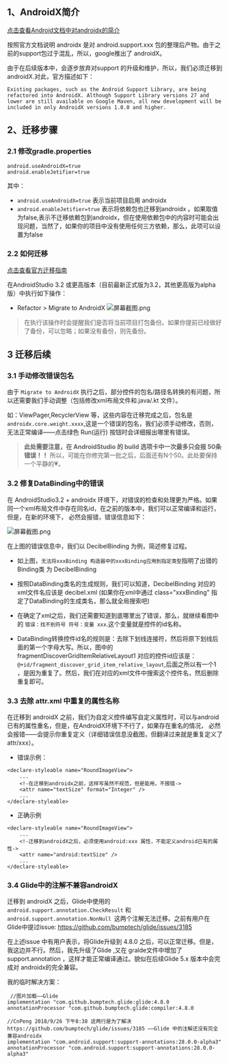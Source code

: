 ## 1、AndroidX简介

[点击查看Android文档中对androidx的简介](https://developer.android.com/topic/libraries/support-library/androidx-overview)

按照官方文档说明 androidx 是对 android.support.xxx 包的整理后产物。由于之前的support包过于混乱，所以，google推出了 androidX。

由于在后续版本中，会逐步放弃对support 的升级和维护，所以，我们必须迁移到 androidX.对此，官方描述如下：
```
Existing packages, such as the Android Support Library, are being refactored into AndroidX. Although Support Library versions 27 and lower are still available on Google Maven, all new development will be included in only AndroidX versions 1.0.0 and higher.
```


## 2、迁移步骤

### 2.1 修改gradle.properties
```
android.useAndroidX=true
android.enableJetifier=true
```

其中：
* `android.useAndroidX=true` 表示当前项目启用 androidx
* `android.enableJetifier=true` 表示将依赖包也迁移到androidx 。如果取值为false,表示不迁移依赖包到androidx，但在使用依赖包中的内容时可能会出现问题，当然了，如果你的项目中没有使用任何三方依赖，那么，此项可以设置为false

### 2.2 如何迁移

[点击查看官方迁移指南](https://developer.android.com/topic/libraries/support-library/refactor#migrate)

在AndroidStudio 3.2 或更高版本（目前最新正式版为3.2，其他更高版为alpha版）中执行如下操作：
* Refactor > Migrate to AndroidX
![](https://images.gitee.com/uploads/images/2018/0927/090123_ea085792_930142.png "屏幕截图.png")

> 在执行该操作时会提醒我们是否将当前项目打包备份。如果你提前已经做好了备份，可以忽略；如果没有备份，则先备份。


## 3 迁移后续

### 3.1 手动修改错误包名
由于 `Migrate to AndroidX` 执行之后，部分控件的包名/路径名转换的有问题，所以还需要我们手动调整（包括修改xml布局文件和.java/.kt 文件）。

如：ViewPager,RecyclerView 等，这些内容在迁移完成之后，包名是 `androidx.core.weight.xxxx`,这是一个错误的包名，我们必须手动修改，否则，无法正常编译——点击绿色 Run(运行) 按钮时会详细报出哪里有错误。

>**此处需要注意，在 AndroidStudio 的 build 选项卡中一次最多只会报 50条错误！！** 所以，可能在你修完第一批之后，后面还有N个50。此处要保持一个平静的💗。

### 3.2 修复DataBinding中的错误
在 AndroidStudio3.2 + androidx 环境下，对错误的检查和处理更为严格。如果同一个xml布局文件中存在同名id，在之前的版本中，我们可以正常编译和运行，但是，在新的环境下， 必然会报错，错误信息如下：

![](https://images.gitee.com/uploads/images/2018/0927/092330_92b5e530_930142.png "屏幕截图.png")

在上图的错误信息中，我们以 DecibelBinding 为例，简述修复过程。
* 如上图，`无法将xxxBinding 构造器中的xxxBinding应用到指定类型`指明了出错的 Binding类 为 DecibelBinding

* 按照DataBinding类名的生成规则，我们可以知道，DecibelBinding 对应的xml文件名应该是 decibel.xml (如果你在xml中通过 class="xxxBinding" 指定了DataBinding的生成类名，那么就全局搜索吧)

* 在确定了xml之后，我们还需要知道到底哪里出了错误，那么，就继续看图中的 `错误：找不到符号 符号：变量 xxx`.这个变量就是控件的id名称。

* DataBinding转换控件id名的规则是：去除下划线连接符，然后将原下划线后面的第一个字母大写。所以，图中的 fragmentDiscoverGridItemRelativeLayout1 对应的控件id应该是：`@+id/fragment_discover_grid_item_relative_layout`,后面之所以有一个1 ，是因为重复了。然后，我们在对应的xml文件中搜索这个控件名，然后删除重复即可。

### 3.3 去除 attr.xml 中重复的属性名称
在迁移到 androidX 之前，我们为自定义控件编写自定义属性时，可以与android已有的属性重名，但是，在AndroidX环境下不行了，如果存在重名的情况， 必然会报错——会提示你重复定义（详细错误信息没截图，但翻译过来就是重复定义了attr/xxx）。

* 错误示例：

```
<declare-styleable name="RoundImageView">
    ...
    <!-在迁移到androidx之前，这样写虽然不规范，但是能用，不报错->
    <attr name="textSize" format="Integer" />
    ...
</declare-styleable>
```

* 正确示例

```
<declare-styleable name="RoundImageView">
    ...
    <!-迁移到androidX之后，必须使用android:xxx 属性，不能定义android已有的属性->
    <attr name="android:textSize" />
    ...    
</declare-styleable>
```

### 3.4 Glide中的注解不兼容androidX

迁移到 androidX 之后，Glide中使用的 `android.support.annotation.CheckResult` 和 `android.support.annotation.NonNull `这两个注解无法迁移。之前有用户在Glide中提过issue: https://github.com/bumptech/glide/issues/3185

在上述issue 中有用户表示，将Glide升级到 4.8.0 之后，可以正常迁移。但是，我这边并不行。然后，我先升级了Glide ,又在 gralde文件中增加了support.annotation ，这样才能正常编译通过。貌似在后续Glide 5.x 版本中会完成对 androidx的完全兼容。

我的临时解决方案：

```
 //图片加载——Glide
implementation "com.github.bumptech.glide:glide:4.8.0
annotationProcessor "com.github.bumptech.glide:compiler:4.8.0

//CnPeng 2018/9/26 下午8:38 这两行是为了解决 https://github.com/bumptech/glide/issues/3185 ——Glide 中的注解还没有完全兼容androidx
implementation "com.android.support:support-annotations:28.0.0-alpha3"
annotationProcessor "com.android.support:support-annotations:28.0.0-alpha3"

```






